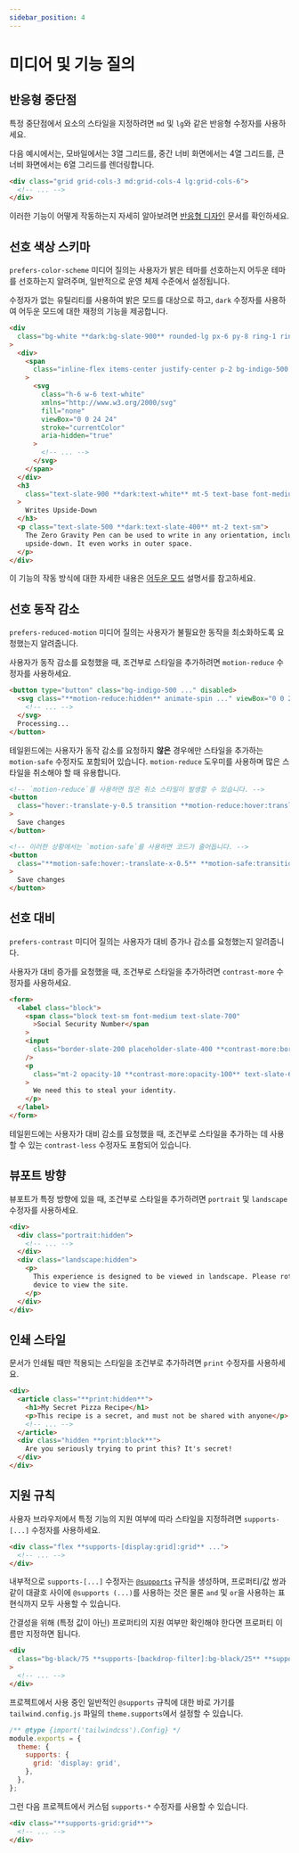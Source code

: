 ```yaml
---
sidebar_position: 4
---
```


# 미디어 및 기능 질의

## 반응형 중단점

특정 중단점에서 요소의 스타일을 지정하려면 `md` 및 `lg`와 같은 반응형 수정자를 사용하세요.

다음 예시에서는, 모바일에서는 3열 그리드를, 중간 너비 화면에서는 4열 그리드를, 큰 너비 화면에서는 6열 그리드를 렌더링합니다.

```html
<div class="grid grid-cols-3 md:grid-cols-4 lg:grid-cols-6">
  <!-- ... -->
</div>
```

이러한 기능이 어떻게 작동하는지 자세히 알아보려면 [반응형 디자인](/docs/responsive-design) 문서를 확인하세요.

## 선호 색상 스키마

`prefers-color-scheme` 미디어 질의는 사용자가 밝은 테마를 선호하는지 어두운 테마를 선호하는지 알려주며, 일반적으로 운영 체제 수준에서 설정됩니다.

수정자가 없는 유틸리티를 사용하여 밝은 모드를 대상으로 하고, `dark` 수정자를 사용하여 어두운 모드에 대한 재정의 기능을 제공합니다.

```html
<div
  class="bg-white **dark:bg-slate-900** rounded-lg px-6 py-8 ring-1 ring-slate-900/5 shadow-xl"
>
  <div>
    <span
      class="inline-flex items-center justify-center p-2 bg-indigo-500 rounded-md shadow-lg"
    >
      <svg
        class="h-6 w-6 text-white"
        xmlns="http://www.w3.org/2000/svg"
        fill="none"
        viewBox="0 0 24 24"
        stroke="currentColor"
        aria-hidden="true"
      >
        <!-- ... -->
      </svg>
    </span>
  </div>
  <h3
    class="text-slate-900 **dark:text-white** mt-5 text-base font-medium tracking-tight"
  >
    Writes Upside-Down
  </h3>
  <p class="text-slate-500 **dark:text-slate-400** mt-2 text-sm">
    The Zero Gravity Pen can be used to write in any orientation, including
    upside-down. It even works in outer space.
  </p>
</div>
```

이 기능의 작동 방식에 대한 자세한 내용은 [어두운 모드](/docs/dark-mode) 설명서를 참고하세요.

## 선호 동작 감소

`prefers-reduced-motion` 미디어 질의는 사용자가 불필요한 동작을 최소화하도록 요청했는지 알려줍니다.

사용자가 동작 감소를 요청했을 때, 조건부로 스타일을 추가하려면 `motion-reduce` 수정자를 사용하세요.

```html
<button type="button" class="bg-indigo-500 ..." disabled>
  <svg class="**motion-reduce:hidden** animate-spin ..." viewBox="0 0 24 24">
    <!-- ... -->
  </svg>
  Processing...
</button>
```

테일윈드에는 사용자가 동작 감소를 요청하지 **않은** 경우에만 스타일을 추가하는 `motion-safe` 수정자도 포함되어 있습니다. `motion-reduce` 도우미를 사용하며 많은 스타일을 취소해야 할 때 유용합니다.

```html
<!-- `motion-reduce`를 사용하면 많은 취소 스타일이 발생할 수 있습니다. -->
<button
  class="hover:-translate-y-0.5 transition **motion-reduce:hover:translate-y-0** **motion-reduce:transition-none** ..."
>
  Save changes
</button>

<!-- 이러한 상황에서는 `motion-safe`를 사용하면 코드가 줄어듭니다. -->
<button
  class="**motion-safe:hover:-translate-x-0.5** **motion-safe:transition** ..."
>
  Save changes
</button>
```

## 선호 대비

`prefers-contrast` 미디어 질의는 사용자가 대비 증가나 감소를 요청했는지 알려줍니다.

사용자가 대비 증가를 요청했을 때, 조건부로 스타일을 추가하려면 `contrast-more` 수정자를 사용하세요.

```html
<form>
  <label class="block">
    <span class="block text-sm font-medium text-slate-700"
      >Social Security Number</span
    >
    <input
      class="border-slate-200 placeholder-slate-400 **contrast-more:border-slate-400** **contrast-more:placeholder-slate-500**"
    />
    <p
      class="mt-2 opacity-10 **contrast-more:opacity-100** text-slate-600 text-sm"
    >
      We need this to steal your identity.
    </p>
  </label>
</form>
```

테일윈드에는 사용자가 대비 감소를 요청했을 때, 조건부로 스타일을 추가하는 데 사용할 수 있는 `contrast-less` 수정자도 포함되어 있습니다.

## 뷰포트 방향

뷰포트가 특정 방향에 있을 때, 조건부로 스타일을 추가하려면 `portrait` 및 `landscape` 수정자를 사용하세요.

```html
<div>
  <div class="portrait:hidden">
    <!-- ... -->
  </div>
  <div class="landscape:hidden">
    <p>
      This experience is designed to be viewed in landscape. Please rotate your
      device to view the site.
    </p>
  </div>
</div>
```

## 인쇄 스타일

문서가 인쇄될 때만 적용되는 스타일을 조건부로 추가하려면 `print` 수정자를 사용하세요.

```html
<div>
  <article class="**print:hidden**">
    <h1>My Secret Pizza Recipe</h1>
    <p>This recipe is a secret, and must not be shared with anyone</p>
    <!-- ... -->
  </article>
  <div class="hidden **print:block**">
    Are you seriously trying to print this? It's secret!
  </div>
</div>
```

## 지원 규칙

사용자 브라우저에서 특정 기능의 지원 여부에 따라 스타일을 지정하려면 `supports-[...]` 수정자를 사용하세요.

```html
<div class="flex **supports-[display:grid]:grid** ...">
  <!-- ... -->
</div>
```

내부적으로 `supports-[...]` 수정자는 [`@supports`](https://developer.mozilla.org/en-US/docs/Web/CSS/@supports) 규칙을 생성하며, 프로퍼티/값 쌍과 같이 대괄호 사이에 `@supports (...)`를 사용하는 것은 물론 `and` 및 `or`을 사용하는 표현식까지 모두 사용할 수 있습니다.

간결성을 위해 (특정 값이 아닌) 프로퍼티의 지원 여부만 확인해야 한다면 프로퍼티 이름만 지정하면 됩니다.

```html
<div
  class="bg-black/75 **supports-[backdrop-filter]:bg-black/25** **supports-[backdrop-filter]:backdrop-blur** ..."
>
  <!-- ... -->
</div>
```

프로젝트에서 사용 중인 일반적인 `@supports` 규칙에 대한 바로 가기를 `tailwind.config.js` 파일의 `theme.supports`에서 설정할 수 있습니다.

```js title="tailwind.config.js"
/** @type {import('tailwindcss').Config} */
module.exports = {
  theme: {
    supports: {
      grid: 'display: grid',
    },
  },
};
```

그런 다음 프로젝트에서 커스텀 `supports-*` 수정자를 사용할 수 있습니다.

```html
<div class="**supports-grid:grid**">
  <!-- ... -->
</div>
```
